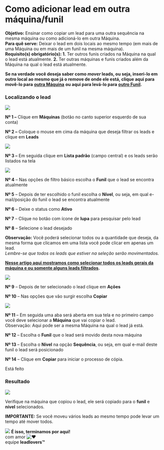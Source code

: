 # Como adicionar lead em outra máquina/funil

**Objetivo:** Ensinar como copiar um lead para uma outra sequência na mesma máquina ou como adicioná-lo em outra Máquina.\
**Para quê serve:** Deixar o lead em dois locais ao mesmo tempo (em mais de uma Máquina ou em mais de um funil na mesma máquina).\
**Requisito(s) obrigatório(s): 1.** Ter outros funis criados na Máquina na qual o lead está atualmente. **2.** Ter outras máquinas e funis criados além da Máquina na qual o lead está atualmente.

**Se na verdade você deseja saber como **_**mover**_** leads, ou seja, inseri-lo em outro local ao mesmo que já o remove de onde ele está, clique aqui para movê-lo para** [**outra Máquina**](https://suporte.love/mudar-lead-de-maquina/) **ou aqui para levá-lo para** [**outro Funil**](https://suporte.love/mudar-lead-de-funil/)**.**

### **Localizando o lead**

[![](https://legado.leadlovers.site/wp-content/uploads/2020/09/como-adicionar-lead-em-outra-mquina\_funil-360034475333\_aba\_leads.png)](http://legado.leadlovers.site/wp-content/uploads/2020/09/como-adicionar-lead-em-outra-mquina\_funil-360034475333\_aba\_leads.png)

**Nº 1 –** Clique em **Máquinas** (botão no canto superior esquerdo de sua conta)

**Nº 2 –** Coloque o mouse em cima da máquina que deseja filtrar os leads e clique em **Leads**

[![](https://legado.leadlovers.site/wp-content/uploads/2020/09/como-adicionar-lead-em-outra-mquina\_funil-360034475333\_lista\_padrao.png)](http://legado.leadlovers.site/wp-content/uploads/2020/09/como-adicionar-lead-em-outra-mquina\_funil-360034475333\_lista\_padrao.png)

**Nº 3 –** Em seguida clique em **Lista padrão** (campo central) e os leads serão listados na tela

[![](https://legado.leadlovers.site/wp-content/uploads/2020/09/como-adicionar-lead-em-outra-mquina\_funil-360034475333\_filtrando\_lead.png)](http://legado.leadlovers.site/wp-content/uploads/2020/09/como-adicionar-lead-em-outra-mquina\_funil-360034475333\_filtrando\_lead.png)

**Nº 4** – Nas opções de filtro básico escolha o **Funil** que o lead se encontra atualmente

**Nº 5** – Depois de ter escolhido o funil escolha o **Nível**, ou seja, em qual e-mail/posição do funil o lead se encontra atualmente

**Nº 6** – Deixe o status como **Ativo**

**Nº 7** – Clique no botão com ícone de **lupa** para pesquisar pelo lead

**Nº 8** – Selecione o lead desejado

**Observação:** Você poderá selecionar todos ou a quantidade que deseja, da mesma forma que clicamos em uma lista você pode clicar em apenas um lead.\
_Lembre-se que todos os leads que estiver na seleção serão movimentados._&#x20;

[**Nesse artigo aqui mostramos como selecionar todos os leads gerais da máquina e ou somente alguns leads filtrados**](https://suporte.love/como-selecionar-todos-os-leads-ativos-de-uma-maquina-ou-funil-nivel/)**.**

[![](https://legado.leadlovers.site/wp-content/uploads/2020/09/como-adicionar-lead-em-outra-mquina\_funil-360034475333\_a\_\_es\_copiart.png)](http://legado.leadlovers.site/wp-content/uploads/2020/09/como-adicionar-lead-em-outra-mquina\_funil-360034475333\_a\_\_es\_copiart.png)

**Nº 9** – Depois de ter selecionado o lead clique em **Ações**

**Nº 10** – Nas opções que vão surgir escolha **Copiar**

[![](https://legado.leadlovers.site/wp-content/uploads/2020/09/como-adicionar-lead-em-outra-mquina\_funil-360034475333\_sele\_ao\_de\_destino.png)](http://legado.leadlovers.site/wp-content/uploads/2020/09/como-adicionar-lead-em-outra-mquina\_funil-360034475333\_sele\_ao\_de\_destino.png)

**Nº 11** – Em seguida uma aba será aberta em sua tela e no primeiro campo você deve selecionar a **Máquina** que vai copiar o lead.\
Observação: Aqui pode ser a mesma Máquina na qual o lead já está.

**Nº 12** – Escolha o **Funil** que o lead será movido desta nova máquina

**Nº 13** – Escolha o **Nível** na opção **Sequência**, ou seja, em qual e-mail deste funil o lead será posicionado

**Nº 14** – Clique em **Copiar** para iniciar o processo de cópia.

Está feito

### **Resultado**

[![](https://legado.leadlovers.site/wp-content/uploads/2020/09/como-adicionar-lead-em-outra-mquina\_funil-360034475333\_resultado\_1.png)](http://legado.leadlovers.site/wp-content/uploads/2020/09/como-adicionar-lead-em-outra-mquina\_funil-360034475333\_resultado\_1.png)

Verifique na máquina que copiou o lead, ele será copiado para o **funil** e **nível** selecionados.

**IMPORTANTE:** Se você moveu vários leads ao mesmo tempo pode levar um tempo até mover todos.

![](https://legado.leadlovers.site/wp-content/uploads/2020/09/1f3c1.svg) **É isso, terminamos por aqui!**\
com amor ![❤](https://legado.leadlovers.site/wp-content/uploads/2020/09/2764.svg)\
equipe **leadlovers™**
